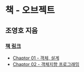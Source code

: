 # 책 - 오브젝트
## 조영호 지음
### [책 링크](https://www.aladin.co.kr/shop/wproduct.aspx?ItemId=193681076)

* [Chaptor 01 - 객체, 설계](https://github.com/Eechul/book_object/tree/main/src/main/java/chapter01)
* [Chaptor 02 - 객체지향 프로그래밍](https://github.com/Eechul/book_object/tree/main/src/main/java/chapter02)